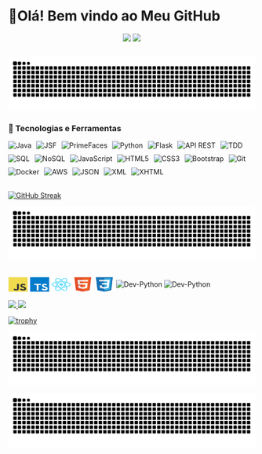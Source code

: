 
# 👋Olá! Bem vindo ao Meu GitHub

<!-- -->
<div align="center">
  <a href="https://github.com/JoaoPedro-SA">
 <!--   <img height="180em" src="https://github-readme-stats.vercel.app/api?username=JoaoPedro-SA&show_icons=true&theme=white&include_all_commits=true"/>
    <img height="180em" src="https://github-readme-stats.vercel.app/api/top-langs/?username=JoaoPedro-SA&layout=compact&langs_count=5&theme=white"/> 
    <img height="180em" src="https://github-readme-stats.vercel.app/api?username=JoaoPedro-SA&show_icons=true&theme=dracula&include_all_commits=true"/>
    <img height="180em" src="https://github-readme-stats.vercel.app/api/top-langs/?username=JoaoPedro-SA&layout=compact&langs_count=8&theme=dracula"/> 
    <img height="250em" src="https://github-readme-stats.vercel.app/api?username=JoaoPedro-SA&show_icons=true&theme=radical&include_all_commits=true&locale=pt-br"/>
   <!-- <img height="250em" src="https://github-readme-stats.vercel.app/api/top-langs/?username=JoaoPedro-SA&hide_progress=true&langs_count=10&theme=radical"/> 
    <img height="300em" src="https://github-readme-stats.vercel.app/api/top-langs/?username=JoaoPedro-SA&hide=HTML,CSS,&langs_count=10&locale=pt-br&theme=radical"/> -->
  </a>

<table>
  <tr>
    <div style="display: inline_block">
      <img height="200em" src="https://github-readme-stats.vercel.app/api?username=JoaoPedro-SA&show_icons=true&theme=highcontrast&include_all_commits=true&locale=pt-br&rank_icon=github"/>
      <img height="200em" src="https://github-readme-stats.vercel.app/api/top-langs/?username=JoaoPedro-SA&hide=HTML,CSS,&langs_count=10&locale=pt-br&theme=highcontrast&layout=donut"/>
    <div>
  </tr>
</table>
</div>

![Snake animation](https://github.com/JoaoPedro-SA/JoaoPedro-SA/blob/output/github-contribution-grid-snake-dark.svg)


### 🚀 Tecnologias e Ferramentas

<div style="display: flex; flex-wrap: wrap; gap: 10px;">

  <!-- Java -->
  <img alt="Java" src="https://img.shields.io/badge/Java-ED8B00?style=for-the-badge&logo=java&logoColor=white"/>
  
  <!-- JSF -->
  <img alt="JSF" src="https://img.shields.io/badge/JSF-007396?style=for-the-badge&logo=java&logoColor=white"/>
  
  <!-- PrimeFaces -->
  <img alt="PrimeFaces" src="https://img.shields.io/badge/PrimeFaces-6DB33F?style=for-the-badge&logo=prime&logoColor=white"/>
  
  <!-- Python -->
  <img alt="Python" src="https://img.shields.io/badge/Python-3776AB?style=for-the-badge&logo=python&logoColor=white"/>
  
  <!-- Flask -->
  <img alt="Flask" src="https://img.shields.io/badge/Flask-000000?style=for-the-badge&logo=flask&logoColor=white"/>
  
  <!-- API REST -->
  <img alt="API REST" src="https://img.shields.io/badge/API%20REST-FF6C37?style=for-the-badge&logo=postman&logoColor=white"/>
  
  <!-- TDD -->
  <img alt="TDD" src="https://img.shields.io/badge/TDD-4B32C3?style=for-the-badge"/>
  
  <!-- SQL -->
  <img alt="SQL" src="https://img.shields.io/badge/SQL-4479A1?style=for-the-badge&logo=postgresql&logoColor=white"/>
  
  <!-- NoSQL -->
  <img alt="NoSQL" src="https://img.shields.io/badge/NoSQL-005A9C?style=for-the-badge&logo=mongodb&logoColor=white"/>
  
  <!-- JavaScript -->
  <img alt="JavaScript" src="https://img.shields.io/badge/JavaScript-F7DF1E?style=for-the-badge&logo=javascript&logoColor=black"/>
  
  <!-- HTML -->
  <img alt="HTML5" src="https://img.shields.io/badge/HTML5-E34F26?style=for-the-badge&logo=html5&logoColor=white"/>
  
  <!-- CSS -->
  <img alt="CSS3" src="https://img.shields.io/badge/CSS3-1572B6?style=for-the-badge&logo=css3&logoColor=white"/>
  
  <!-- Bootstrap -->
  <img alt="Bootstrap" src="https://img.shields.io/badge/Bootstrap-7952B3?style=for-the-badge&logo=bootstrap&logoColor=white"/>
  
  <!-- Git -->
  <img alt="Git" src="https://img.shields.io/badge/Git-F05032?style=for-the-badge&logo=git&logoColor=white"/>
  
  <!-- Docker -->
  <img alt="Docker" src="https://img.shields.io/badge/Docker-2496ED?style=for-the-badge&logo=docker&logoColor=white"/>
  
  <!-- AWS -->
  <img alt="AWS" src="https://img.shields.io/badge/AWS-232F3E?style=for-the-badge&logo=amazon-aws&logoColor=white"/>
  
  <!-- JSON -->
  <img alt="JSON" src="https://img.shields.io/badge/JSON-000000?style=for-the-badge&logo=json&logoColor=white"/>
  
  <!-- XML -->
  <img alt="XML" src="https://img.shields.io/badge/XML-0060AC?style=for-the-badge&logo=xml&logoColor=white"/>
  
  <!-- XHTML -->
  <img alt="XHTML" src="https://img.shields.io/badge/XHTML-264DE4?style=for-the-badge&logo=html5&logoColor=white"/>

</div>

<br>

<a href="https://git.io/streak-stats"><img src="https://streak-stats.demolab.com?user=JoaoPedro-SA&theme=highcontrast&locale=pt_BR&short_numbers=true&date_format=j%20M%5B%20Y%5D&background=45%2C7B7B7B%2C00000000" alt="GitHub Streak" /></a>

![Snake animation](https://github.com/JoaoPedro-SA/JoaoPedro-SA/blob/output/github-contribution-grid-snake-dark.svg)

<div style="display: inline_block"><br>
  <img align="center" alt="Dev-Js" height="30" width="40" src="https://raw.githubusercontent.com/devicons/devicon/master/icons/javascript/javascript-original.svg"/>
  <img align="center" alt="Dev-Ts" height="30" width="40" src="https://raw.githubusercontent.com/devicons/devicon/master/icons/typescript/typescript-original.svg"/>
   <img align="center" alt="Dev-React" height="30" width="40" src="https://raw.githubusercontent.com/devicons/devicon/master/icons/react/react-original.svg"/> 
  <img align="center" alt="Dev-HTML" height="30" width="40" src="https://raw.githubusercontent.com/devicons/devicon/master/icons/html5/html5-original.svg"/>
  <img align="center" alt="Dev-CSS" height="30" width="40" src="https://raw.githubusercontent.com/devicons/devicon/master/icons/css3/css3-original.svg"/>
  <img align="center" alt="Dev-Python" height="30" width="40"  src="https://cdn.jsdelivr.net/gh/devicons/devicon@latest/icons/python/python-original.svg" />
  <img align="center" alt="Dev-Python" height="30" width="40"  src="https://cdn.jsdelivr.net/gh/devicons/devicon@latest/icons/java/java-original.svg" />         
</div>


<div>
  <br>
  <a href="mailto:antunesjoaopedro3@gmail.com">
    <img src="https://img.shields.io/badge/-Gmail-%23333?style=for-the-badge&logo=gmail&logoColor=white"/>
  </a>
  <a href="https://www.linkedin.com/in/jo%C3%A3o-pedro-silva-antunes/" target="_blank">
    <img src="https://img.shields.io/badge/-LinkedIn-%230077B5?style=for-the-badge&logo=linkedin&logoColor=white"/>
  </a>

  [![trophy](https://github-profile-trophy.vercel.app/?username=JoaoPedro-SA&theme=onedark)](https://github.com/ryo-ma/github-profile-trophy)


![Snake animation](https://github.com/JoaoPedro-SA/JoaoPedro-SA/blob/output/github-contribution-grid-snake.svg) 


<picture>
  <source media="(prefers-color-scheme: dark)" srcset="https://raw.githubusercontent.com/JoaoPedro-SA/JoaoPedro-SA/output/github-contribution-grid-snake-dark.svg" />
  <source media="(prefers-color-scheme: light)" srcset="https://raw.githubusercontent.com/JoaoPedro-SA/JoaoPedro-SA/output/github-contribution-grid-snake.svg" />
  <img alt="github-snake" src="https://raw.githubusercontent.com/JoaoPedro-SA/JoaoPedro-SA/output/github-contribution-grid-snake.svg" />
</picture>





